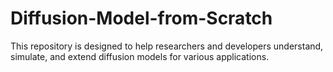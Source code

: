 # Diffusion-Model-from-Scratch
This repository is designed to help researchers and developers understand, simulate, and extend diffusion models for various applications.
